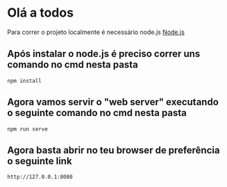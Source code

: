 # Olá a todos

Para correr o projeto localmente é necessário node.js
[Node.js](https://nodejs.org/en/)

## Após instalar o node.js é preciso correr uns comando no cmd nesta pasta

```
npm install
```

## Agora vamos servir o "web server" executando o seguinte comando no cmd nesta pasta

```
npm run serve
```

## Agora basta abrir no teu browser de preferência o seguinte link

```
http://127.0.0.1:8080
```
